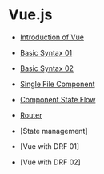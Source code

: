 # Vue.js

- [Introduction of Vue](Introduction%20of%20Vue.md)

- [Basic Syntax 01](Basic%20Syntax%201.md)

- [Basic Syntax 02](Basic%20Syntax%202.md)

- [Single File Component](Single-File%20Components.md)

- [Component State Flow](Component%20State%20Flow.md)

- [Router](Vue%20Router.md)

- [State management]

- [Vue with DRF 01]

- [Vue with DRF 02]